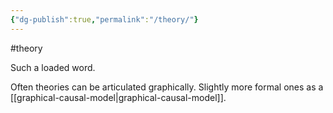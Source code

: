 ```yaml
---
{"dg-publish":true,"permalink":"/theory/"}
---
```


#theory

Such a loaded word.

Often theories can be articulated graphically. Slightly more formal ones as a [[graphical-causal-model\|graphical-causal-model]]. 

